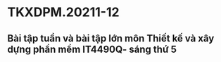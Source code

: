 # TKXDPM.20211-12
Bài tập tuần và bài tập lớn môn Thiết kế và xây dựng phần mềm IT4490Q- sáng thứ 5 
----

